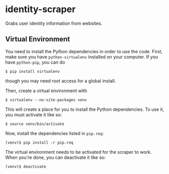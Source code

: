 # identity-scraper
Grabs user identity information from websites.

## Virtual Environment
You need to install the Python dependencies in order to use the code. First,
make sure you have `python-virtualenv` installed on your computer. If you have
`python-pip`, you can do

    $ pip install virtualenv

though you may need root access for a global install.

Then, create a virtual environment with

    $ virtualenv --no-site-packages venv

This will create a place for you to install the Python dependencies. To use it,
you must activate it like so:

    $ source venv/bin/activate

Now, install the dependencies listed in `pip.req`:

    (venv)$ pip install -r pip.req

The virtual environment needs to be activated for the scraper to work. When
you're done, you can deactivate it like so:

    (venv)$ deactivate
